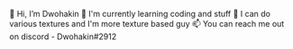 👋 Hi, I’m Dwohakin
👀 I'm currently learning coding and stuff 
🌱 I can do various textures and I'm more texture based guy 
📫 You can reach me out on discord - Dwohakin#2912
